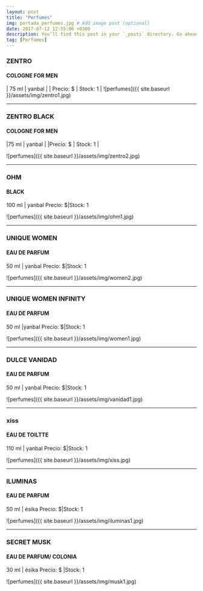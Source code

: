 ```yaml
---
layout: post
title: "Perfumes"
img: portada_perfumes.jpg # Add image post (optional)
date: 2017-07-12 12:55:00 +0300
description: You’ll find this post in your `_posts` directory. Go ahead and edit it and re-build the site to see your changes. # Add post description (optional)
tag: [Perfumes]
---
```

### ZENTRO  
#### COLOGNE FOR MEN
| 75 ml       | yanbal    |
| Precio: $   | Stock: 1  |
![perfumes]({{ site.baseurl }}/assets/img/zentro1.jpg)
* * *
### ZENTRO BLACK  
#### COLOGNE FOR MEN
|75 ml        | yanbal    |
|Precio: $    | Stock: 1  |

![perfumes]({{ site.baseurl }}/assets/img/zentro2.jpg)
* * *
### OHM  
#### BLACK
100 ml | yanbal
Precio: $|Stock: 1

![perfumes]({{ site.baseurl }}/assets/img/ohm1.jpg)
* * *
### UNIQUE WOMEN 
#### EAU DE PARFUM

50 ml | yanbal
Precio: $|Stock: 1

![perfumes]({{ site.baseurl }}/assets/img/women2.jpg)
* * *
### UNIQUE WOMEN INFINITY
#### EAU DE PARFUM

50 ml |yanbal 
Precio: $|Stock: 1

![perfumes]({{ site.baseurl }}/assets/img/women1.jpg)
* * *
### DULCE VANIDAD
#### EAU DE PARFUM

50 ml | yanbal
Precio: $|Stock: 1

![perfumes]({{ site.baseurl }}/assets/img/vanidad1.jpg)
* * *
### xiss
#### EAU DE TOILTTE

110 ml | yanbal
Precio: $|Stock: 1

![perfumes]({{ site.baseurl }}/assets/img/xiss.jpg)
* * *
### ILUMINAS
#### EAU DE PARFUM

50 ml | ésika
Precio: $|Stock: 1

![perfumes]({{ site.baseurl }}/assets/img/iluminas1.jpg)
* * *
### SECRET MUSK
#### EAU DE PARFUM/ COLONIA 

30 ml | ésika
Precio: $ |Stock: 1

![perfumes]({{ site.baseurl }}/assets/img/musk1.jpg)



